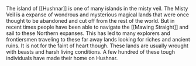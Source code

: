 The island of [[Hushnar]] is one of many islands in the misty veil. The Misty Veil is a expanse of wondrous and mysterious magical lands that were once thought to be abandoned and cut off from the rest of the world. But in recent times people have been able to navigate the [[Mawing Straight]] and sail to these Northern expanses. This has led to many explorers and frontiersmen traveling to these far away lands looking for riches and ancient ruins. It is not for the faint of heart though. These lands are usually wrought with beasts and harsh living conditions. A few hundred of these tough individuals have made their home on Hushnar.